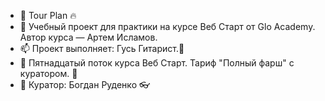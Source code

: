- 👋 Tour Plan 🔥
- 💞️ Учебный проект для практики на курсе Веб Старт от Glo Academy. Автор курса — Артем Исламов.
- 📫 Проект выполняет: Гусь Гитарист.👑
- 🌱 Пятнадцатый поток курса Веб Старт. Тариф "Полный фарш" с куратором. 🍂
- 👀 Куратор: Богдан Руденко 👓
